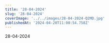 ```yaml
---
title: '28-04-2024'
slug: '28-04-2024'
coverImage: '../../images/28-04-2024-Q2MD.jpg'
publishedAt: '2024-04-28T11:00:54.758Z'
---
```


28-04-2024
